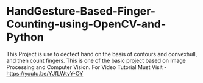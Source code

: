 # HandGesture-Based-Finger-Counting-using-OpenCV-and-Python
This Project is use to dectect hand on the basis of contours and convexhull, and then count fingers. This is one of the basic project based on Image Processing and Computer Vision. For Video Tutorial Must Visit  - https://youtu.be/YJfLWtvY-OY
